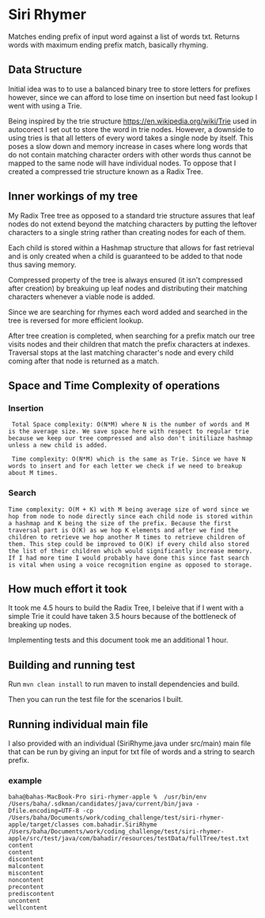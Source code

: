 # Siri Rhymer

Matches ending prefix of input word against a list of words txt. Returns words with maximum ending prefix match, basically rhyming. 

## Data Structure

Initial idea was to to use a balanced binary tree to store letters for prefixes however, since we can afford to lose time on insertion but need fast lookup I went with using a Trie.

Being inspired by the trie structure https://en.wikipedia.org/wiki/Trie used in autocorect I set out to store the word in trie nodes. However, a downside to using tries is that all letters of every word takes a single node by itself. This poses a slow down and memory increase in cases where long words that do not contain matching character orders with other words thus cannot be mapped to the same node will have individual nodes. To oppose that I created a compressed trie structure known as a Radix Tree.


## Inner workings of my tree

My Radix Tree tree as opposed to a standard trie structure assures that leaf nodes do not extend beyond the matching characters by putting the leftover characters to a single string rather than creating nodes for each of them.

Each child is stored within a Hashmap structure that allows for fast retrieval and is only created when a child is guaranteed to be added to that node thus saving memory. 

Compressed property of the tree is always ensured (it isn't compressed after creation) by breakuing up leaf nodes and distributing their matching characters whenever a viable node is added.

Since we are searching for rhymes each word added and searched in the tree is reversed for more efficient lookup.

After tree creation is completed, when searching for a prefix match our tree visits nodes and their children that match the prefix characters at indexes. Traversal stops at the last matching character's node and every child coming after that node is returned as a match.


## Space and Time Complexity of operations

### Insertion
     Total Space complexity: O(N*M) where N is the number of words and M is the average size. We save space here with respect to regular trie because we keep our tree compressed and also don't initiliaze hashmap unless a new child is added.

     Time complexity: O(N*M) which is the same as Trie. Since we have N words to insert and for each letter we check if we need to breakup about M times.
###

### Search
    Time complexity: O(M + K) with M being average size of word since we hop from node to node directly since each child node is stored within a hashmap and K being the size of the prefix. Because the first traversal part is O(K) as we hop K elements and after we find the children to retrieve we hop another M times to retrieve children of them. This step could be improved to O(K) if every child also stored the list of their children which would significantly increase memory. If I had more time I would probably have done this since fast search is vital when using a voice recognition engine as opposed to storage.
###

## How much effort it took

It took me 4.5 hours to build the Radix Tree, I beleive that if I went with a simple Trie it could have taken 3.5 hours because of the bottleneck of breaking up nodes.

Implementing tests and this document took me an additional 1 hour.

## Building and running test

Run `mvn clean install` to run maven to install dependencies and build.

Then you can run the test file for the scenarios I built.

## Running individual main file

I also provided with an individual (SiriRhyme.java under src/main) main file that can be run by giving an input for txt file of words and a string to search prefix.
### example
    baha@bahas-MacBook-Pro siri-rhymer-apple %  /usr/bin/env /Users/baha/.sdkman/candidates/java/current/bin/java -Dfile.encoding=UTF-8 -cp /Users/baha/Documents/work/coding_challenge/test/siri-rhymer-apple/target/classes com.bahadir.SiriRhyme /Users/baha/Documents/work/coding_challenge/test/siri-rhymer-apple/src/test/java/com/bahadir/resources/testData/fullTree/test.txt content
    content
    discontent
    malcontent
    miscontent
    noncontent
    precontent
    prediscontent
    uncontent
    wellcontent
###
